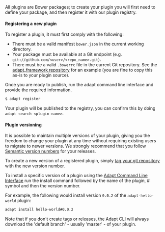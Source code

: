 All plugins are Bower packages; to create your plugin you will first need to define your package, and then register it with our plugin registry.

#### Registering a new plugin

To register a plugin, it must first comply with the following:
* There must be a valid manifest `bower.json` in the current working directory. 
* Your package must be available at a Git endpoint (e.g. `git://github.com/<user>/<repo_name>.git`).
* There must be a valid `.bowerrc` file in the current Git repository. See the [adapt_framework repository](https://github.com/adaptlearning/adapt_framework/blob/master/.bowerrc) for an example (you are fine to copy this as-is to your plugin source).

Once you are ready to publish, run the adapt command line interface and provide the required information.

```bash
$ adapt register
```

Your plugin will be published to the registry, you can confirm this by doing `adapt search <plugin-name>`. 

#### Plugin versioning

It is possible to maintain multiple versions of your plugin, giving you the freedom to change your plugin at any time without requiring existing users to migrate to newer versions. 
We strongly recommend that you follow [Semantic version numbers](//github.com/adaptlearning/adapt_framework/wiki/Semantic-Version-numbers) for your releases.

To create a new version of a registered plugin, simply [tag your git repository](http://git-scm.com/book/en/Git-Basics-Tagging) with the new version number.

To install a specific version of a plugin using the [Adapt Command Line Interface](//github.com/adaptlearning/adapt_framework/wiki/Adapt-Command-Line-Interface) run the install command followed by the name of the plugin, # symbol and then the version number.

For example, the following would install version `0.0.2` of the `adapt-hello-world` plugin:
```bash
adapt install hello-world#0.0.2
```

Note that if you don't create tags or releases, the Adapt CLI will always download the 'default branch' - usually 'master' - of your plugin.